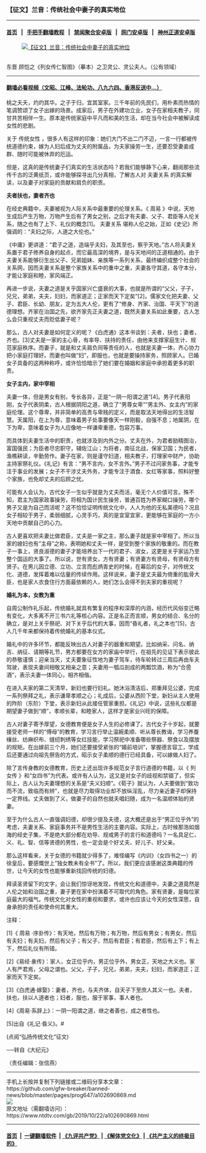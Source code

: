 ### 【征文】兰音：传统社会中妻子的真实地位
------------------------

#### [首页](https://github.com/gfw-breaker/banned-news/blob/master/README.md) &nbsp;&nbsp;|&nbsp;&nbsp; [手把手翻墙教程](https://github.com/gfw-breaker/guides/wiki) &nbsp;&nbsp;|&nbsp;&nbsp; [禁闻聚合安卓版](https://github.com/gfw-breaker/bn-android) &nbsp;&nbsp;|&nbsp;&nbsp; [网门安卓版](https://github.com/oGate2/oGate) &nbsp;&nbsp;|&nbsp;&nbsp; [神州正道安卓版](https://github.com/SzzdOgate/update) 



<div><div class="featured_image">
 <a href="https://i.ntdtv.com/assets/uploads/2019/10/2019-10-22_100731.jpg" target="_blank">
  <figure>
   <img alt="【征文】兰音：传统社会中妻子的真实地位" src="https://i.ntdtv.com/assets/uploads/2019/10/2019-10-22_100731-800x450.jpg"/>
  </figure><br/>
 </a>
 <span class="caption">
  东晋 顾恺之《列女传仁智图》（摹本）之卫灵公、灵公夫人。（公有领域）
 </span>
</div>
</div><hr/>

#### [翻墙必看视频（文昭、江峰、法轮功、八九六四、香港反送中...）](https://github.com/gfw-breaker/banned-news/blob/master/pages/links.md)

<div><div class="post_content" itemprop="articleBody">
 <p>
  桃之夭夭，灼灼其华。之子于归，宜其室家。三千年前的先民们，用朴素而热情的笔调赞颂了女子出嫁的场景。成家后，男子在外建功立业，女子在家相夫教子，同甘共苦相伴一生。原本是传统家庭中平凡而和美的生活，却在当今社会中被解读成女性的悲剧。
 </p>
 <p>
  关于
  <ok href="https://www.ntdtv.com/gb/传统女性.htm">
   传统女性
  </ok>
  ，很多人有这样的印象：她们大门不出二门不迈，一言一行都被传统道德约束，嫁为人妇后成为丈夫的附属品，为夫家操劳一生，还要忍受妻妾成群、随时可能被休弃的厄运。
 </p>
 <p>
  但是，这真的是传统妻子们真实的生活状态吗？若我们能够静下心来，翻阅那些流传千古的泛黄纸页，或许能够探寻出几分真相，了解古人对
  <ok href="https://www.ntdtv.com/gb/夫妻关系.htm">
   夫妻关系
  </ok>
  的真实解读，以及妻子对家庭的贡献和肩负的职责。
 </p>
 <p>
  <strong>
   夫者扶也，妻者齐也
  </strong>
 </p>
 <p>
  在经史典籍中，夫妻被视为人际关系中最重要的伦理关系。《
  <ok href="https://www.ntdtv.com/gb/周易.htm">
   周易
  </ok>
  》中说，天地生成后产生万物，万物产生后有了男女之别，之后才有夫妻、父子、君臣等人伦关系，随之也有了上下、礼仪的概念[1]。
  <ok href="https://www.ntdtv.com/gb/夫妻关系.htm">
   夫妻关系
  </ok>
  堪称人伦之始，正如《史记》所强调的：“夫妇之际，人道之大伦也。”
 </p>
 <p>
  《中庸》更讲道：“君子之道，造端乎夫妇，及其至也，察乎天地。”古人将夫妻关系置于君子修养自身的起点，而它最高深的境界，是与天地间的正道相通的。由于夫妻关系能够衍生出父子、兄弟姐妹、亲族等一系列关系，最终编织成整个社会的关系网，因而夫妻关系是整个家族关系中的重中之重，夫妻各守其道，各守本分，才能让家庭和睦，家风端正。
 </p>
 <p>
  再进一步说，夫妻之道是关乎国家兴亡盛衰的大事，也就是所谓的“父父，子子，兄兄，弟弟，夫夫，妇妇，而家道正；正家而天下定矣”[2]。儒家文化把夫妻、父子、君臣、长幼、朋友，定为五大人伦，更有了“修身、齐家、治国、平天下”的道德理想。齐家在治国之先，欲齐家先正夫妻之道，既然夫妻关系如此重要，古人怎么会只重视丈夫而贬低妻子呢？
 </p>
 <p>
  那么，古人对夫妻是如何定义的呢？《白虎通》这本书谈到：夫者，扶也；妻者，齐也。[3]丈夫是一家的主心骨，有率导、扶持的责任，由他来支撑家庭生计、规范家庭秩序。而妻子，就是和丈夫肩负同等责任的人，也就是夫妻一体，齐心协力把小家庭打理好。而妻也叫做“妇”，即服也，也就是要操持家务，照顾家人。已婚女子具备的这两种称呼，或许恰恰暗示了她们要在婚姻和家庭中承担着更多的职责。
 </p>
 <p>
  <strong>
   女子主内，家中宰相
  </strong>
 </p>
 <p>
  夫妻一体，但是男女有别，专长各异，正是“一阴一阳谓之道”[4]。男子代表阳刚，女子代表阴柔，古人根据阴阳之道，确立了“男尊女卑”“男主外、女主内”的家庭伦理。这个尊卑，并非简单的高贵与卑贱的定义，而是取法天地得出的生活智慧。天属阳，在上为尊，意味着男子处事要像天一样刚毅，自强不息；地属阴，在下为卑，意味着女子为人应像地一样谦卑重德，包容万事。
 </p>
 <p>
  而具体到夫妻生活中的职责，也就涉及到内外之分。丈夫在外，为君者励精图治，富国强民；为臣者尽忠职守，辅佐江山；为将者，南征北战，保家卫国；为民者，渔樵耕读，辛勤劳作。妻子在家，则是谨守妇道，相夫教子，打理家中财产，协助主持家祭礼仪。《礼记》有言：“男不言内，女不言外。”男子不过问家务事，才能专注于事业的发展；女子不干涉丈夫外务，才能专注于酒食、女红等家事，照料好整个家族，也免却丈夫的后顾之忧。
 </p>
 <p>
  可能有人会认为，古代女子一生似乎就是为丈夫而活，毫无个人价值可言。殊不知，君主为国家政事操劳，将相为国计民生操劳，普通百姓为养家糊口操劳，哪个男子又是为自己而活呢？这不恰恰证明传统文化中，人人为他的无私美德吗？况且女子相较于男子，柔弱细腻，心灵手巧，真的是宜室宜家，更能够在家庭的一方小天地中贡献自己的心力。
 </p>
 <p>
  古人更喜欢把夫妻比做君臣，丈夫是一家之主，那么妻子就是家中宰相了。所以当家的媳妇也有“主母”之称，表明她和丈夫一样，是受到整个家族的敬重的。而在教子一事上，贤良淑德的妻子才能培养出下一代的君子、淑女，这更是关乎家运乃至整个国运的大事了。所以说，世有贤女，方有贤妻；有贤妻方有贤母，有贤母方有贤子。在男儿因立德、立功、立言而彪炳青史的时候，在幕后的女子，对传统文化、道德，发挥着难以估量的传续作用。这样说来，妻子是丈夫最为倚重的肱骨大臣，也是家人衣食住行方面最依赖的人，她们怎么会得不到夫家的重视呢？
 </p>
 <p>
  <strong>
   婚礼为本，女教为重
  </strong>
 </p>
 <p>
  自周公制作礼乐起，传统婚礼就具有繁复的程序和深厚的内涵，经历代风俗变迁略有变化，大多离不开三书六礼等核心内容。正是名正而言顺，男女的结合、名分的确立，是对上关乎祭祀、对下关乎后代的大事，因而“昏礼者，礼之本也”[5]，古人几千年来都保持着传统婚礼的基本仪式。
 </p>
 <p>
  婚礼中的许多环节，都能反映出古人对妻子的器重和期望。比如纳采、问名、纳吉、纳征、请期等礼节，男方都要在女方的家庙中举行，在祖先的见证下表示彼此的恭敬谨慎；迎亲当天，丈夫要象征性地为妻子驾车，待车轮转过三周后再由车夫驾驶，表现夫妻间相敬又相亲之意；夫妻用一瓠瓜剖成的两瓢饮酒，称为“合巹酒”，表示夫妻一体同心，相齐相偕。
 </p>
 <p>
  在进入夫家的第二天清早，新妇也要行妇礼。她沐浴清洁后，郑重拜见公婆，完成一系列祭拜之礼，表示谦卑孝顺之心；礼成后，公婆从西阶下堂，新妇从主人使用的阼阶（东阶）下堂，表示新妇从此接任管家重担。《礼记》中说，这些礼仪都是期望妻子做到“顺”，孝顺长辈，和睦家人，这样才是家业兴旺的保障。
 </p>
 <p>
  古人对妻子寄予厚望，女德教育便是女子人生的必修课了。古代女子十岁起，就要接受老师一样的“傅母”的教育，学习言行举止温婉柔顺、听从尊长教诲，学习养蚕缫丝、纺麻织布、缝纫刺绣等女红技能，学习祭祀中准备哪些祭器、祭食以及摆放的规矩。在出嫁前三个月，她们还要接受紧张的“婚前培训”，掌握德言容工，学成后还要通过向祖先祭告的方式，昭示女子柔顺的德行已经具备，可以嫁做人妇了。
 </p>
 <p>
  除了言传身教的女德教育，历史上还出现许多规范女子言行道德的书籍，以《
  <ok href="https://www.ntdtv.com/gb/列女传.htm">
   列女传
  </ok>
  》和“女四书”为代表。或许有人认为，这又是对女子的歧视和禁锢了，但实际上，古人认为夫妻理想的关系是“夫义妇顺”。《荀子》就认为，人夫要做到“致功而不流，致临而有辨”，也就是尽力取得功业却不放纵淫乱，尽力亲近妻子却保持一定界线。丈夫做到了义，做妻子的自然也就夫唱妇随，成为一名温顺体贴的贤妻。
 </p>
 <p>
  至于为什么古人一直强调妇德，却很少提及夫德，这大概还是出于“男正位乎外”的考虑，夫妻关系、家庭事务并不是男性生活的主要内容。实际上，古时候那浩如烟海的经史子集，不是绝大部分都在劝导、规戒男子的言行和道德吗？一名具足仁、义、礼、智、信等贤德的男性，也一定会是个好丈夫、好儿子、好父亲。
 </p>
 <p>
  那么这样看来，关于女德的书籍就少得多了，难怪编写《内训》（女四书之一）的徐皇后，要感慨世上“独女教未有全书”了。所以，我们更应该感谢这类典籍的传世，让今天的女性也能够重新找回传统的妇德。
 </p>
 <p>
  拜读圣贤留下的文字，会让我们惊讶地发现，传统文化和道德中，夫妻之道竟然是人伦之始和治国之重，妻子更在家中扮演着不可取代的角色。家有贤妻，是每位家庭最大的福气。传统文化对女性的重视和要求，或许也应该让今天的女性深思，自身承担的责任和使命何其重大。
 </p>
 <p>
  注释：
 </p>
 <p>
  [1]《
  <ok href="https://www.ntdtv.com/gb/周易.htm">
   周易
  </ok>
  ·序卦传》：有天地，然后有万物；有万物，然后有男女；有男女，然后有夫妇；有夫妇，然后有父子；有父子，然后有君臣；有君臣，然后有上下；有上下，然后礼仪有所错。
 </p>
 <p>
  [2]《易经·彖传》：家人，女正位乎内，男正位乎外，男女正，天地之大义也。家人有严君焉，父母之谓也。父父，子子，兄兄，弟弟，夫夫，妇妇，而家道正；正家而天下定矣。
 </p>
 <p>
  [3]《白虎通·嫁娶》：妻者，齐也，与夫齐体，自天子下至庶人其义一也。夫者，扶也，扶以人道者也；妇者，服也，服于家事，事人者也。
 </p>
 <p>
  [4]《周易·系辞上》：一阴一阳谓之道，继之者善也，成之者性也。
 </p>
 <p>
  [5]出自《礼记·昏义》。#
 </p>
 <p>
  (点阅“弘扬传统文化”征文)
 </p>
 <p>
  ──转自《大纪元》
 </p>
 <p>
  （责任编辑：张信燕）
 </p>
 <div class="single_ad">
 </div>
</div>
</div>
<hr/>
手机上长按并复制下列链接或二维码分享本文章：<br/>
https://github.com/gfw-breaker/banned-news/blob/master/pages/prog647/a102690869.md <br/>
<a href='https://github.com/gfw-breaker/banned-news/blob/master/pages/prog647/a102690869.md'><img src='https://github.com/gfw-breaker/banned-news/blob/master/pages/prog647/a102690869.md.png'/></a> <br/>
原文地址（需翻墙访问）：https://www.ntdtv.com/gb/2019/10/22/a102690869.html


------------------------
#### [首页](https://github.com/gfw-breaker/banned-news/blob/master/README.md) &nbsp;|&nbsp; [一键翻墙软件](https://github.com/gfw-breaker/nogfw/blob/master/README.md) &nbsp;| [《九评共产党》](https://github.com/gfw-breaker/9ping.md/blob/master/README.md#九评之一评共产党是什么) | [《解体党文化》](https://github.com/gfw-breaker/jtdwh.md/blob/master/README.md) | [《共产主义的终极目的》](https://github.com/gfw-breaker/gczydzjmd.md/blob/master/README.md)


<img src='http://gfw-breaker.win/banned-news/pages/prog647/a102690869.md' width='0px' height='0px'/>